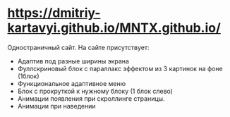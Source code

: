 # https://dmitriy-kartavyi.github.io/MNTX.github.io/ 

Одностраничный сайт. На сайте присутствует:
- Адаптив под разные ширины экрана
- Фуллскриновый блок с параллакс эффектом из 3 картинок на фоне (1блок)
- Функциональное адаптивное меню
- Блок с прокруткой к нужному блоку (1 блок слево)
- Анимации появления при скроллинге страницы.
- Анимации при наведении
